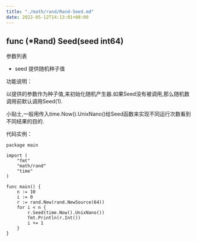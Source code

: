 ```yaml
---
title: "./math/rand/Rand-Seed.md"
date: 2022-05-12T14:13:01+08:00
---
```

## func (*Rand) Seed(seed int64)

参数列表

- seed 提供随机种子值

功能说明：

以提供的参数作为种子值,来初始化随机产生器.如果Seed没有被调用,那么随机数调用前默认调用Seed(1).

小贴士,一般用传入time.Now().UnixNano()给Seed函数来实现不同运行次数看到不同结果的目的.

代码实例：

	package main

	import (
		"fmt"
		"math/rand"
		"time"
	)

	func main() {
		n := 10
		i := 0
		r := rand.New(rand.NewSource(64))
		for i < n {
			r.Seed(time.Now().UnixNano())
			fmt.Println(r.Int())
			i += 1
		}
	}









